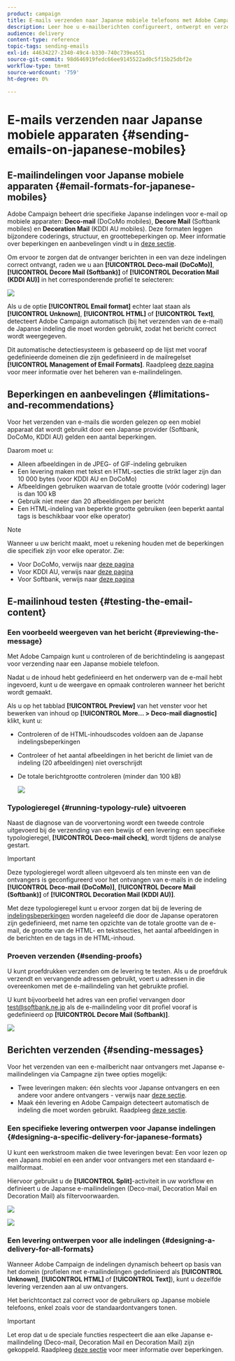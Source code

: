 ```yaml
---
product: campaign
title: E-mails verzenden naar Japanse mobiele telefoons met Adobe Campaign Classic
description: Leer hoe u e-mailberichten configureert, ontwerpt en verzendt die op een Japanse mobiele telefoon worden gelezen.
audience: delivery
content-type: reference
topic-tags: sending-emails
exl-id: 44634227-2340-49c4-b330-740c739ea551
source-git-commit: 98d646919fedc66ee9145522ad0c5f15b25dbf2e
workflow-type: tm+mt
source-wordcount: '759'
ht-degree: 0%

---
```


# E-mails verzenden naar Japanse mobiele apparaten {#sending-emails-on-japanese-mobiles}

## E-mailindelingen voor Japanse mobiele apparaten {#email-formats-for-japanese-mobiles}

Adobe Campaign beheert drie specifieke Japanse indelingen voor e-mail op mobiele apparaten: **Deco-mail** (DoCoMo mobiles), **Decore Mail** (Softbank mobiles) en **Decoration Mail** (KDDI AU mobiles). Deze formaten leggen bijzondere coderings, structuur, en groottebeperkingen op. Meer informatie over beperkingen en aanbevelingen vindt u in [deze sectie](#limitations-and-recommendations).

Om ervoor te zorgen dat de ontvanger berichten in een van deze indelingen correct ontvangt, raden we u aan **[!UICONTROL Deco-mail (DoCoMo)]**, **[!UICONTROL Decore Mail (Softbank)]** of **[!UICONTROL Decoration Mail (KDDI AU)]** in het corresponderende profiel te selecteren:

![](assets/deco-mail_03.png)

Als u de optie **[!UICONTROL Email format]** echter laat staan als **[!UICONTROL Unknown]**, **[!UICONTROL HTML]** of **[!UICONTROL Text]**, detecteert Adobe Campaign automatisch (bij het verzenden van de e-mail) de Japanse indeling die moet worden gebruikt, zodat het bericht correct wordt weergegeven.

Dit automatische detectiesysteem is gebaseerd op de lijst met vooraf gedefinieerde domeinen die zijn gedefinieerd in de mailregelset **[!UICONTROL Management of Email Formats]**. Raadpleeg [deze pagina](../../installation/using/email-deliverability.md#managing-email-formats) voor meer informatie over het beheren van e-mailindelingen.

## Beperkingen en aanbevelingen {#limitations-and-recommendations}

Voor het verzenden van e-mails die worden gelezen op een mobiel apparaat dat wordt gebruikt door een Japanse provider (Softbank, DoCoMo, KDDI AU) gelden een aantal beperkingen.

Daarom moet u:

* Alleen afbeeldingen in de JPEG- of GIF-indeling gebruiken
* Een levering maken met tekst en HTML-secties die strikt lager zijn dan 10 000 bytes (voor KDDI AU en DoCoMo)
* Afbeeldingen gebruiken waarvan de totale grootte (vóór codering) lager is dan 100 kB
* Gebruik niet meer dan 20 afbeeldingen per bericht
* Een HTML-indeling van beperkte grootte gebruiken (een beperkt aantal tags is beschikbaar voor elke operator)

>[!NOTE]
>
>Wanneer u uw bericht maakt, moet u rekening houden met de beperkingen die specifiek zijn voor elke operator. Zie:
>
>* Voor DoCoMo, verwijs naar [deze pagina](https://www.nttdocomo.co.jp/service/developer/make/content/deco_mail/index.html)
>* Voor KDDI AU, verwijs naar [deze pagina](https://www.au.com/ezfactory/tec/spec/decorations/template.html)
>* Voor Softbank, verwijs naar [deze pagina](https://www.support.softbankmobile.co.jp/partner/home_tech3/index.cfm)


## E-mailinhoud testen {#testing-the-email-content}

### Een voorbeeld weergeven van het bericht {#previewing-the-message}

Met Adobe Campaign kunt u controleren of de berichtindeling is aangepast voor verzending naar een Japanse mobiele telefoon.

Nadat u de inhoud hebt gedefinieerd en het onderwerp van de e-mail hebt ingevoerd, kunt u de weergave en opmaak controleren wanneer het bericht wordt gemaakt.

Als u op het tabblad **[!UICONTROL Preview]** van het venster voor het bewerken van inhoud op **[!UICONTROL More... > Deco-mail diagnostic]** klikt, kunt u:

* Controleren of de HTML-inhoudscodes voldoen aan de Japanse indelingsbeperkingen
* Controleer of het aantal afbeeldingen in het bericht de limiet van de indeling (20 afbeeldingen) niet overschrijdt
* De totale berichtgrootte controleren (minder dan 100 kB)

   ![](assets/deco-mail_06.png)

### Typologieregel {#running-typology-rule} uitvoeren

Naast de diagnose van de voorvertoning wordt een tweede controle uitgevoerd bij de verzending van een bewijs of een levering: een specifieke typologieregel, **[!UICONTROL Deco-mail check]**, wordt tijdens de analyse gestart.

>[!IMPORTANT]
>
>Deze typologieregel wordt alleen uitgevoerd als ten minste een van de ontvangers is geconfigureerd voor het ontvangen van e-mails in de indeling **[!UICONTROL Deco-mail (DoCoMo)]**, **[!UICONTROL Decore Mail (Softbank)]** of **[!UICONTROL Decoration Mail (KDDI AU)]**.

Met deze typologieregel kunt u ervoor zorgen dat bij de levering de [indelingsbeperkingen](#limitations-and-recommendations) worden nageleefd die door de Japanse operatoren zijn gedefinieerd, met name ten opzichte van de totale grootte van de e-mail, de grootte van de HTML- en tekstsecties, het aantal afbeeldingen in de berichten en de tags in de HTML-inhoud.

### Proeven verzenden {#sending-proofs}

U kunt proefdrukken verzenden om de levering te testen. Als u de proefdruk verzendt en vervangende adressen gebruikt, voert u adressen in die overeenkomen met de e-mailindeling van het gebruikte profiel.

U kunt bijvoorbeeld het adres van een profiel vervangen door test@softbank.ne.jp als de e-mailindeling voor dit profiel vooraf is gedefinieerd op **[!UICONTROL Decore Mail (Softbank)]**.

![](assets/deco-mail_05.png)

## Berichten verzenden {#sending-messages}

Voor het verzenden van een e-mailbericht naar ontvangers met Japanse e-mailindelingen via Campagne zijn twee opties mogelijk:

* Twee leveringen maken: één slechts voor Japanse ontvangers en een andere voor andere ontvangers - verwijs naar [deze sectie](#designing-a-specific-delivery-for-japanese-formats).
* Maak één levering en Adobe Campaign detecteert automatisch de indeling die moet worden gebruikt. Raadpleeg [deze sectie](#designing-a-delivery-for-all-formats).

### Een specifieke levering ontwerpen voor Japanse indelingen {#designing-a-specific-delivery-for-japanese-formats}

U kunt een werkstroom maken die twee leveringen bevat: Een voor lezen op een Japans mobiel en een ander voor ontvangers met een standaard e-mailformaat.

Hiervoor gebruikt u de **[!UICONTROL Split]**-activiteit in uw workflow en definieert u de Japanse e-mailindelingen (Deco-mail, Decoration Mail en Decoration Mail) als filtervoorwaarden.

![](assets/deco-mail_08.png)

![](assets/deco-mail_07.png)

### Een levering ontwerpen voor alle indelingen {#designing-a-delivery-for-all-formats}

Wanneer Adobe Campaign de indelingen dynamisch beheert op basis van het domein (profielen met e-mailindelingen gedefinieerd als **[!UICONTROL Unknown]**, **[!UICONTROL HTML]** of **[!UICONTROL Text]**), kunt u dezelfde levering verzenden aan al uw ontvangers.

Het berichtcontact zal correct voor de gebruikers op Japanse mobiele telefoons, enkel zoals voor de standaardontvangers tonen.

>[!IMPORTANT]
>
>Let erop dat u de speciale functies respecteert die aan elke Japanse e-mailindeling (Deco-mail, Decoration Mail en Decoration Mail) zijn gekoppeld. Raadpleeg [deze sectie](#limitations-and-recommendations) voor meer informatie over beperkingen.
